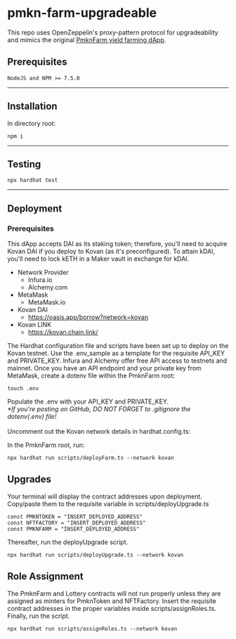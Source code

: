# pmkn-farm-upgradeable

This repo uses OpenZeppelin's proxy-pattern protocol for upgradeability and mimics the original [PmknFarm yield farming dApp](https://github.com/andrew-fleming/pmkn-farm). 

## Prerequisites
```
NodeJS and NPM >= 7.5.0
```
***
## Installation
In directory root:
```
npm i
```
***
## Testing
```
npx hardhat test
```
***
## Deployment
### Prerequisites
This dApp accepts DAI as its staking token; therefore, you'll need to acquire Kovan DAI if you deploy to Kovan (as it's preconfigured). To attain kDAI, you'll need to lock kETH in a Maker vault in exchange for kDAI.
* Network Provider
    * Infura.io
    * Alchemy.com
* MetaMask 
    * MetaMask.io
* Kovan DAI 
    * https://oasis.app/borrow?network=kovan
* Kovan LINK
    * https://kovan.chain.link/

The Hardhat configuration file and scripts have been set up to deploy on the Kovan testnet. Use the .env_sample as a template for the requisite API_KEY and PRIVATE_KEY. Infura and Alchemy offer free API access to testnets and mainnet. Once you have an API endpoint and your private key from MetaMask, create a dotenv file within the PmknFarm root:

```
touch .env
```
Populate the .env with your API_KEY and PRIVATE_KEY. 
<br>
_*If you're posting on GitHub, DO NOT FORGET to .gitignore the dotenv(.env) file!_
<br>
<br>
Uncomment out the Kovan network details in hardhat.config.ts:

In the PmknFarm root, run:
```
npx hardhat run scripts/deployFarm.ts --network kovan
```
## Upgrades
Your terminal will display the contract addresses upon deployment. Copy/paste them to the requisite variable in scripts/deployUpgrade.ts
```
const PMKNTOKEN = "INSERT_DEPLOYED_ADDRESS"
const NFTFACTORY = "INSERT_DEPLOYED_ADDRESS"
const PMKNFARM = "INSERT_DEPLOYED_ADDRESS"
```
Thereafter, run the deployUpgrade script.
```
npx hardhat run scripts/deployUpgrade.ts --network kovan
```
## Role Assignment
The PmknFarm and Lottery contracts will not run properly unless they are assigned as minters for PmknToken and NFTFactory. Insert the requisite contract addresses in the proper variables inside scripts/assignRoles.ts. Finally, run the script. 

```
npx hardhat run scripts/assignRoles.ts --network kovan
```
